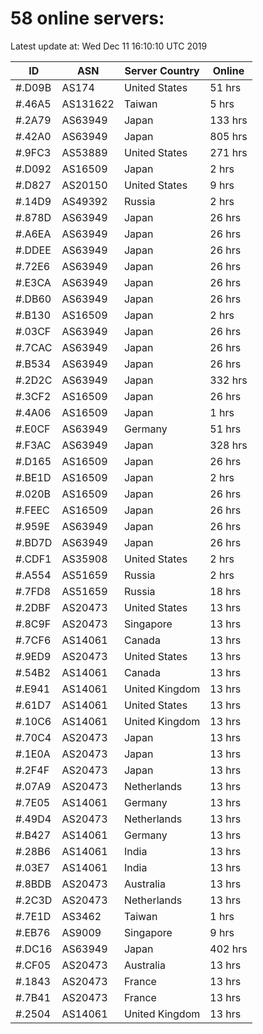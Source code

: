 # 58 online servers:

Latest update at: Wed Dec 11 16:10:10 UTC 2019

| ID | ASN | Server Country | Online |
| -- | --- | -------------- | ------ |
| #.D09B | AS174 | United States | 51 hrs |
| #.46A5 | AS131622 | Taiwan | 5 hrs |
| #.2A79 | AS63949 | Japan | 133 hrs |
| #.42A0 | AS63949 | Japan | 805 hrs |
| #.9FC3 | AS53889 | United States | 271 hrs |
| #.D092 | AS16509 | Japan | 2 hrs |
| #.D827 | AS20150 | United States | 9 hrs |
| #.14D9 | AS49392 | Russia | 2 hrs |
| #.878D | AS63949 | Japan | 26 hrs |
| #.A6EA | AS63949 | Japan | 26 hrs |
| #.DDEE | AS63949 | Japan | 26 hrs |
| #.72E6 | AS63949 | Japan | 26 hrs |
| #.E3CA | AS63949 | Japan | 26 hrs |
| #.DB60 | AS63949 | Japan | 26 hrs |
| #.B130 | AS16509 | Japan | 2 hrs |
| #.03CF | AS63949 | Japan | 26 hrs |
| #.7CAC | AS63949 | Japan | 26 hrs |
| #.B534 | AS63949 | Japan | 26 hrs |
| #.2D2C | AS63949 | Japan | 332 hrs |
| #.3CF2 | AS16509 | Japan | 26 hrs |
| #.4A06 | AS16509 | Japan | 1 hrs |
| #.E0CF | AS63949 | Germany | 51 hrs |
| #.F3AC | AS63949 | Japan | 328 hrs |
| #.D165 | AS16509 | Japan | 26 hrs |
| #.BE1D | AS16509 | Japan | 2 hrs |
| #.020B | AS16509 | Japan | 26 hrs |
| #.FEEC | AS16509 | Japan | 26 hrs |
| #.959E | AS63949 | Japan | 26 hrs |
| #.BD7D | AS63949 | Japan | 26 hrs |
| #.CDF1 | AS35908 | United States | 2 hrs |
| #.A554 | AS51659 | Russia | 2 hrs |
| #.7FD8 | AS51659 | Russia | 18 hrs |
| #.2DBF | AS20473 | United States | 13 hrs |
| #.8C9F | AS20473 | Singapore | 13 hrs |
| #.7CF6 | AS14061 | Canada | 13 hrs |
| #.9ED9 | AS20473 | United States | 13 hrs |
| #.54B2 | AS14061 | Canada | 13 hrs |
| #.E941 | AS14061 | United Kingdom | 13 hrs |
| #.61D7 | AS14061 | United States | 13 hrs |
| #.10C6 | AS14061 | United Kingdom | 13 hrs |
| #.70C4 | AS20473 | Japan | 13 hrs |
| #.1E0A | AS20473 | Japan | 13 hrs |
| #.2F4F | AS20473 | Japan | 13 hrs |
| #.07A9 | AS20473 | Netherlands | 13 hrs |
| #.7E05 | AS14061 | Germany | 13 hrs |
| #.49D4 | AS20473 | Netherlands | 13 hrs |
| #.B427 | AS14061 | Germany | 13 hrs |
| #.28B6 | AS14061 | India | 13 hrs |
| #.03E7 | AS14061 | India | 13 hrs |
| #.8BDB | AS20473 | Australia | 13 hrs |
| #.2C3D | AS20473 | Netherlands | 13 hrs |
| #.7E1D | AS3462 | Taiwan | 1 hrs |
| #.EB76 | AS9009 | Singapore | 9 hrs |
| #.DC16 | AS63949 | Japan | 402 hrs |
| #.CF05 | AS20473 | Australia | 13 hrs |
| #.1843 | AS20473 | France | 13 hrs |
| #.7B41 | AS20473 | France | 13 hrs |
| #.2504 | AS14061 | United Kingdom | 13 hrs |

